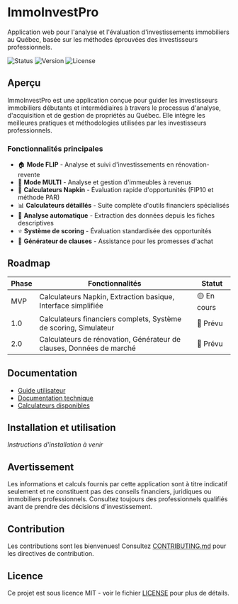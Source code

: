 # ImmoInvestPro

Application web pour l'analyse et l'évaluation d'investissements immobiliers au Québec, basée sur les méthodes éprouvées des investisseurs professionnels.

![Status](https://img.shields.io/badge/status-en%20développement-yellow)
![Version](https://img.shields.io/badge/version-0.1%20alpha-blue)
![License](https://img.shields.io/badge/license-MIT-green)

## Aperçu

ImmoInvestPro est une application conçue pour guider les investisseurs immobiliers débutants et intermédiaires à travers le processus d'analyse, d'acquisition et de gestion de propriétés au Québec. Elle intègre les meilleures pratiques et méthodologies utilisées par les investisseurs professionnels.

### Fonctionnalités principales

- 🏠 **Mode FLIP** - Analyse et suivi d'investissements en rénovation-revente
- 🏢 **Mode MULTI** - Analyse et gestion d'immeubles à revenus
- 🧮 **Calculateurs Napkin** - Évaluation rapide d'opportunités (FIP10 et méthode PAR)
- 📊 **Calculateurs détaillés** - Suite complète d'outils financiers spécialisés
- 📑 **Analyse automatique** - Extraction des données depuis les fiches descriptives
- ⭐ **Système de scoring** - Évaluation standardisée des opportunités
- 📝 **Générateur de clauses** - Assistance pour les promesses d'achat

## Roadmap

| Phase | Fonctionnalités | Statut |
|-------|-----------------|--------|
| MVP | Calculateurs Napkin, Extraction basique, Interface simplifiée | 🟡 En cours |
| 1.0 | Calculateurs financiers complets, Système de scoring, Simulateur | 📅 Prévu |
| 2.0 | Calculateurs de rénovation, Générateur de clauses, Données de marché | 📅 Prévu |

## Documentation

- [Guide utilisateur](./docs/user/README.md)
- [Documentation technique](./docs/technical/README.md)
- [Calculateurs disponibles](./docs/user/calculators.md)

## Installation et utilisation

*Instructions d'installation à venir*

## Avertissement

Les informations et calculs fournis par cette application sont à titre indicatif seulement et ne constituent pas des conseils financiers, juridiques ou immobiliers professionnels. Consultez toujours des professionnels qualifiés avant de prendre des décisions d'investissement.

## Contribution

Les contributions sont les bienvenues! Consultez [CONTRIBUTING.md](./CONTRIBUTING.md) pour les directives de contribution.

## Licence

Ce projet est sous licence MIT - voir le fichier [LICENSE](./LICENSE) pour plus de détails.
